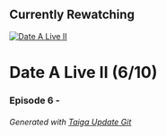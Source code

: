 ﻿
## Currently Rewatching

[![Date A Live II](https://s4.anilist.co/file/anilistcdn/media/anime/cover/medium/nx19163-eHXj3mNRaOXt.jpg)](https://anilist.co/anime/19163)

# Date A Live II (6/10)

### Episode 6 - 

###### *Generated with [Taiga Update Git](https://github.com/nike4613/taiga-update-git)*